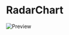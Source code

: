 # RadarChart
![Preview](https://github.com/dqdthanhthanh/RadarChart/blob/main/RadarChartPreview.JPG?raw=true)
